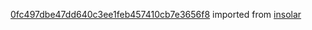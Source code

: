 [0fc497dbe47dd640c3ee1feb457410cb7e3656f8](https://github.com/insolar/insolar/commit/0fc497dbe47dd640c3ee1feb457410cb7e3656f8) imported from [insolar](https://github.com/insolar/insolar)
